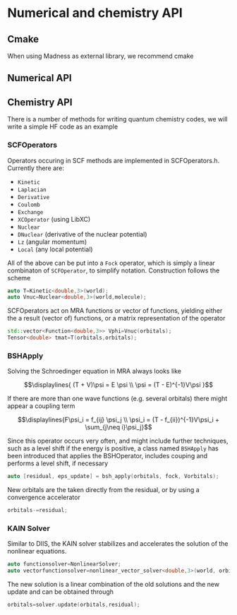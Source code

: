# Numerical and chemistry API

## Cmake 
When using Madness as external library, we recommend cmake 

## Numerical API


## Chemistry API
There is a number of methods for writing quantum chemistry codes, 
we will write a simple HF code as an example 


### SCFOperators
Operators occuring in SCF methods are implemented in SCFOperators.h. Currently there 
are: 
 - ```Kinetic```
 - ```Laplacian```
 - ```Derivative```
 - ```Coulomb```
 - ```Exchange```
 - ```XCOperator``` (using LibXC)
 - ```Nuclear```
 - ```DNuclear``` (derivative of the nuclear potential)
 - ```Lz``` (angular momentum)
 - ```Local``` (any local potential)
 
All of the above can be put into a ```Fock``` operator, which is simply a linear combinaton 
of ```SCFOperator```, to simplify notation. Construction follows the scheme
```c++
auto T=Kinetic<double,3>(world);
auto Vnuc=Nuclear<double,3>(world,molecule);
```
SCFOperators act on MRA functions or vector of functions, yielding either the a result (vector of) functions, 
or a matrix representation of the operator
```c++
std::vector<Function<double,3>> Vphi=Vnuc(orbitals);
Tensor<double> tmat=T(orbitals,orbitals);
```


### BSHApply
Solving the Schroedinger equation in MRA always looks like
```math
\displaylines{
(T + V)\psi  = E \psi \\
\psi = (T - E)^{-1}V\psi
}
```
If there are more than one wave functions (e.g. several orbitals) there might appear
a coupling term 
```math
\displaylines{F\psi_i  = f_{ij} \psi_j \\
\psi_i = (T - f_{ii})^{-1}V\psi_i + \sum_{j\neq i}\psi_j}
```
Since this operator occurs very often, and might include further techniques, 
such as a level shift if the energy is positive, a class named ```BSHApply``` 
has been introduced that applies the BSHOperator, includes couping and performs 
a level shift, if necessary
```c++
auto [residual, eps_update] = bsh_apply(orbitals, fock, Vorbitals);
```
New orbitals are the taken directly from the residual, or by using a convergence accelerator
```c++
orbitals-=residual;
```

### KAIN Solver
Similar to DIIS, the KAIN solver stabilizes and accelerates the solution of the nonlinear equations.

```c++
auto functionsolver=NonlinearSolver;
auto vectorfunctionsolver=nonlinear_vector_solver<double,3>(world, orbitals.size());
```
The new solution is a linear combination of the old solutions and the new update and can be obtained through
```c++
orbitals=solver.update(orbitals,residual);
```
